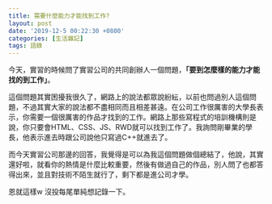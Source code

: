 ```yaml
---
title: 需要什麼能力才能找到工作?
layout: post
date: '2019-12-5 00:22:30 +0800'
categories: [生活雜記]
tags: 語錄
---
```


今天，實習的時候問了實習公司的共同創辦人一個問題，**「要到怎麼樣的能力才能找的到工作」**。

這個問題其實困擾我很久了，網路上的說法都眾說紛紜，以前也問過別人這個問題，不過其實大家的說法都不盡相同而且相差甚遠。在公司工作很厲害的大學長表示，你需要一個很厲害的作品才找到的工作。網路上那些寫程式的培訓機構則是說，你只要會HTML、CSS、JS、RWD就可以找到工作了。我詢問剛畢業的學長，他表示進去時跟公司說他只寫過C++就進去了。

而今天實習公司那邊的回答，我覺得是可以為我這個問題做個總結了，他說，其實還好啦，就看你的熱情是什麼比較重要，然後有做過自己的作品，別人問了也都答得出來，並且對技術不陌生就行了，剩下都是進公司才學。

恩就這樣w 沒投每尾單純想記錄一下。
